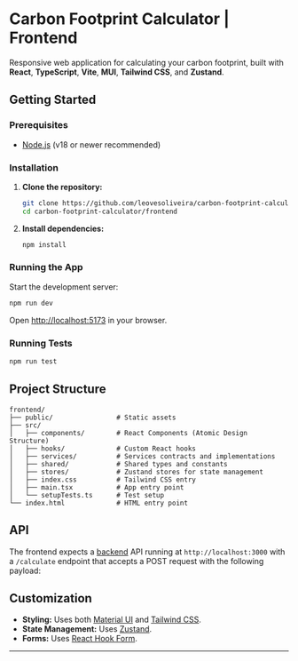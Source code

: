 # Carbon Footprint Calculator | Frontend

Responsive web application for calculating your carbon footprint, built with **React**, **TypeScript**, **Vite**, **MUI**, **Tailwind CSS**, and **Zustand**.

## Getting Started

### Prerequisites

- [Node.js](https://nodejs.org/) (v18 or newer recommended)

### Installation

1. **Clone the repository:**

   ```sh
   git clone https://github.com/leovesoliveira/carbon-footprint-calculator.git
   cd carbon-footprint-calculator/frontend
   ```

2. **Install dependencies:**
   ```sh
   npm install
   ```

### Running the App

Start the development server:

```sh
npm run dev
```

Open [http://localhost:5173](http://localhost:5173) in your browser.

### Running Tests

```sh
npm run test
```

## Project Structure

```
frontend/
├── public/                # Static assets
├── src/
│   ├── components/        # React Components (Atomic Design Structure)
│   ├── hooks/             # Custom React hooks
│   ├── services/          # Services contracts and implementations
│   ├── shared/            # Shared types and constants
│   ├── stores/            # Zustand stores for state management
│   ├── index.css          # Tailwind CSS entry
│   ├── main.tsx           # App entry point
│   └── setupTests.ts      # Test setup
└── index.html             # HTML entry point
```

## API

The frontend expects a [backend](https://github.com/leovesoliveira/carbon-footprint-calculator/tree/main/backend) API running at `http://localhost:3000` with a `/calculate` endpoint that accepts a POST request with the following payload:

## Customization

- **Styling:** Uses both [Material UI](https://mui.com/) and [Tailwind CSS](https://tailwindcss.com/).
- **State Management:** Uses [Zustand](https://zustand-demo.pmnd.rs/).
- **Forms:** Uses [React Hook Form](https://react-hook-form.com/).

---
